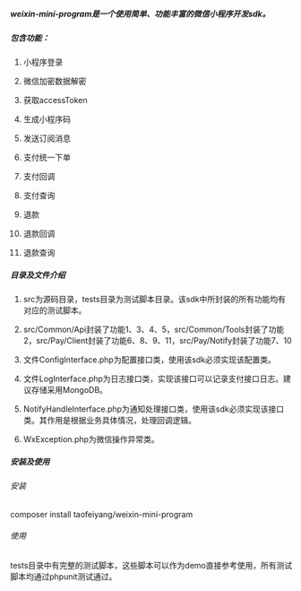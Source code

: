 ##### weixin-mini-program是一个使用简单、功能丰富的微信小程序开发sdk。

##### 包含功能：

1. 小程序登录

2. 微信加密数据解密

3. 获取accessToken

4. 生成小程序码

5. 发送订阅消息

6. 支付统一下单

7. 支付回调

8. 支付查询

9. 退款

10. 退款回调

11. 退款查询

##### 目录及文件介绍
1. src为源码目录，tests目录为测试脚本目录。该sdk中所封装的所有功能均有对应的测试脚本。

2. src/Common/Api封装了功能1、3、4、5，src/Common/Tools封装了功能2，src/Pay/Client封装了功能6、8、9、11，src/Pay/Notify封装了功能7、10

3. 文件ConfigInterface.php为配置接口类，使用该sdk必须实现该配置类。

4. 文件LogInterface.php为日志接口类，实现该接口可以记录支付接口日志。建议存储采用MongoDB。

5. NotifyHandleInterface.php为通知处理接口类，使用该sdk必须实现该接口类。其作用是根据业务具体情况，处理回调逻辑。

6. WxException.php为微信操作异常类。

##### 安装及使用
###### 安装
composer install taofeiyang/weixin-mini-program
###### 使用
tests目录中有完整的测试脚本，这些脚本可以作为demo直接参考使用，所有测试脚本均通过phpunit测试通过。
